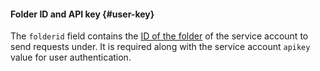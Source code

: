 #### Folder ID and API key {#user-key}

The `folderid` field contains the [ID of the folder](../../resource-manager/operations/folder/get-id.md) of the service account to send requests under. It is required along with the service account `apikey` value for user authentication.
